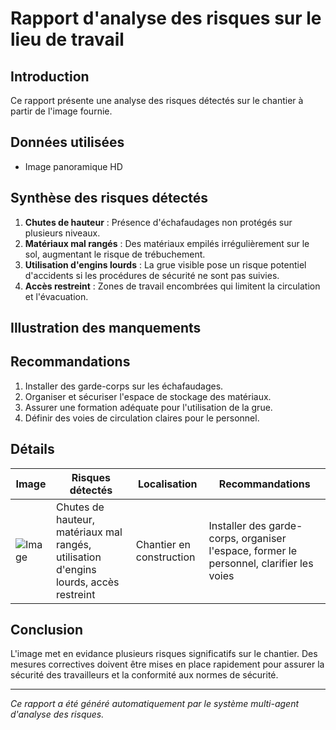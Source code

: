 # Rapport d'analyse des risques sur le lieu de travail
## Introduction
Ce rapport présente une analyse des risques détectés sur le chantier à partir de l'image fournie.

## Données utilisées
- Image panoramique HD

## Synthèse des risques détectés
1. **Chutes de hauteur** : Présence d'échafaudages non protégés sur plusieurs niveaux.
2. **Matériaux mal rangés** : Des matériaux empilés irrégulièrement sur le sol, augmentant le risque de trébuchement.
3. **Utilisation d'engins lourds** : La grue visible pose un risque potentiel d'accidents si les procédures de sécurité ne sont pas suivies.
4. **Accès restreint** : Zones de travail encombrées qui limitent la circulation et l'évacuation.

## Illustration des manquements
<!-- Insertion d'images annotées ou de schémas -->

## Recommandations
1. Installer des garde-corps sur les échafaudages.
2. Organiser et sécuriser l'espace de stockage des matériaux.
3. Assurer une formation adéquate pour l'utilisation de la grue.
4. Définir des voies de circulation claires pour le personnel.

## Détails
| Image | Risques détectés | Localisation | Recommandations |
|-------|------------------|--------------|-----------------|
|     ![Image](657934927_56d5427b-7aab-4ac6-b6a1-7563ff1fb770.jpg)    | Chutes de hauteur, matériaux mal rangés, utilisation d'engins lourds, accès restreint | Chantier en construction | Installer des garde-corps, organiser l'espace, former le personnel, clarifier les voies |

## Conclusion
L'image met en evidance plusieurs risques significatifs sur le chantier. Des mesures correctives doivent être mises en place rapidement pour assurer la sécurité des travailleurs et la conformité aux normes de sécurité.

---
*Ce rapport a été généré automatiquement par le système multi-agent d'analyse des risques.*